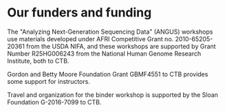# Our funders and funding

The "Analyzing Next-Generation Sequencing Data" (ANGUS) workshops use
materials developed under AFRI Competitive Grant no. 2010-65205-20361
from the USDA NIFA, and these workshops are supported by Grant Number
R25HG006243 from the National Human Genome Research Institute, both to
CTB.

Gordon and Betty Moore Foundation Grant GBMF4551 to CTB provides some support
for instructors.

Travel and organization for the binder workshop is supported by the
Sloan Foundation G-2016-7099 to CTB.
